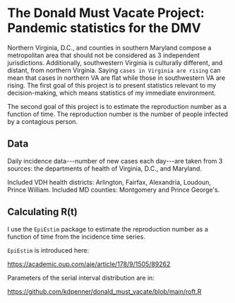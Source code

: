 # The Donald Must Vacate Project: Pandemic statistics for the DMV

Northern Virginia, D.C., and counties in southern Maryland compose a
metropolitan area that should not be considered as 3 independent jurisdictions.
Additionally, southwestern Virginia is culturally different, and distant, from
northern Virginia. Saying ``cases in Virginia are rising`` can mean that cases
in northern VA are flat while those in southwestern VA are rising. The first
goal of this project is to present statistics relevant to my decision-making,
which means statistics of my immediate environment.

The second goal of this project is to estimate the reproduction number as a
function of time. The reproduction number is the number of people infected by a
contagious person.

## Data

Daily incidence data---number of new cases each day---are taken from 3 sources:
the departments of health of Virginia, D.C., and Maryland.

Included VDH health districts: Arlington, Fairfax, Alexandria, Loudoun, Prince
William. Included MD counties: Montgomery and Prince George's.

## Calculating R(t)

I use the `EpiEstim` package to estimate the reproduction number as a function
of time from the incidence time series.

`EpiEstim` is introduced here:

<https://academic.oup.com/aje/article/178/9/1505/89262>

Parameters of the serial interval distribution are in:

<https://github.com/kdpenner/donald_must_vacate/blob/main/roft.R>
